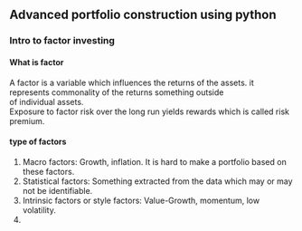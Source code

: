 ## Advanced portfolio construction using python

### Intro to factor investing

#### What is factor
A factor is a variable which influences the returns of the assets. it represents commonality of the returns something outside  
of individual assets.  
Exposure to factor risk over the long run yields rewards which is called risk premium.  
#### type of factors
1. Macro factors: Growth, inflation. It is hard to make a portfolio based on these factors.
2. Statistical factors: Something extracted from the data which may or may not be identifiable.
3. Intrinsic factors or style factors: Value-Growth, momentum, low volatility.
4. 